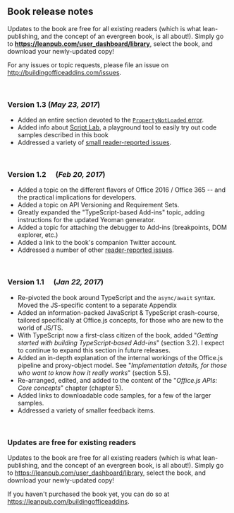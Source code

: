 ## Book release notes

Updates to the book are free for all existing readers (which is what lean-publishing, and the concept of an evergreen book, is all about!).  Simply go to **<https://leanpub.com/user_dashboard/library>**, select the book, and download your newly-updated copy!

For any issues or topic requests, please file an issue on <http://buildingofficeaddins.com/issues>.

&nbsp;

### Version 1.3 (*May 23, 2017*)
 
* Added an entire section devoted to the [`PropertyNotLoaded` error](#property-not-loaded).
* Added info about [Script Lab](#script-lab), a playground tool to easily try out code samples described in this book
* Addressed a variety of [small reader-reported issues](https://github.com/Zlatkovsky/BuildingOfficeAddins/milestone/5?closed=1).

&nbsp;

### Version 1.2  (*Feb 20, 2017*)

* Added a topic on the different flavors of Office 2016 / Office 365 -- and the practical implications for developers.
* Added a topic on API Versioning and Requirement Sets.
* Greatly expanded the "TypeScript-based Add-ins" topic, adding instructions for the updated Yeoman generator.
* Added a topic for attaching the debugger to Add-ins (breakpoints, DOM explorer, etc.)
* Added a link to the book's companion Twitter account.
* Addressed a number of other [reader-reported issues](https://github.com/Zlatkovsky/BuildingOfficeAddins/milestone/4?closed=1).

&nbsp;

### Version 1.1  (*Jan 22, 2017*)

* Re-pivoted the book around TypeScript and the `async/await` syntax. Moved the JS-specific content to a separate Appendix
* Added an information-packed JavaScript & TypeScript crash-course, tailored specifically at Office.js concepts, for those who are new to the world of JS/TS.
* With TypeScript now a first-class citizen of the book, added "*Getting started with building TypeScript-based Add-ins*" (section 3.2).  I expect to continue to expand this section in future releases.
* Added an in-depth explanation of the internal workings of the Office.js pipeline and proxy-object model.  See "*Implementation details, for those who want to know how it really works*" (section 5.5).
* Re-arranged, edited, and added to the content of the "*Office.js APIs: Core concepts*" chapter (chapter 5).
* Added links to downloadable code samples, for a few of the larger samples.
* Addressed a variety of smaller feedback items.

&nbsp;

### Updates are free for existing readers

Updates to the book are free for all existing readers (which is what lean-publishing, and the concept of an evergreen book, is all about!).  Simply go to <https://leanpub.com/user_dashboard/library>, select the book, and download your newly-updated copy!

If you haven't purchased the book yet, you can do so at <https://leanpub.com/buildingofficeaddins>.
